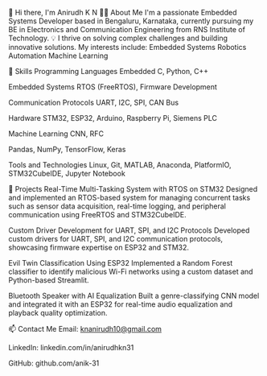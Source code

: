 👋 Hi there, I'm Anirudh K N
🧑‍💻 About Me
I'm a passionate Embedded Systems Developer based in Bengaluru, Karnataka, currently pursuing my BE in Electronics and Communication Engineering from RNS Institute of Technology.
💡 I thrive on solving complex challenges and building innovative solutions. My interests include:
Embedded Systems
Robotics
Automation
Machine Learning


🔧 Skills
Programming Languages
Embedded C, Python, C++

Embedded Systems
RTOS (FreeRTOS), Firmware Development

Communication Protocols
UART, I2C, SPI, CAN Bus

Hardware
STM32, ESP32, Arduino, Raspberry Pi, Siemens PLC

Machine Learning
CNN, RFC

Pandas, NumPy, TensorFlow, Keras

Tools and Technologies
Linux, Git, MATLAB, Anaconda, PlatformIO, STM32CubeIDE, Jupyter Notebook


📂 Projects
Real-Time Multi-Tasking System with RTOS on STM32
Designed and implemented an RTOS-based system for managing concurrent tasks such as sensor data acquisition, real-time logging, and peripheral communication using FreeRTOS and STM32CubeIDE.

Custom Driver Development for UART, SPI, and I2C Protocols
Developed custom drivers for UART, SPI, and I2C communication protocols, showcasing firmware expertise on ESP32 and STM32.

Evil Twin Classification Using ESP32
Implemented a Random Forest classifier to identify malicious Wi-Fi networks using a custom dataset and Python-based Streamlit.

Bluetooth Speaker with AI Equalization
Built a genre-classifying CNN model and integrated it with an ESP32 for real-time audio equalization and playback quality optimization.

📫 Contact Me
Email: knanirudh10@gmail.com

LinkedIn: linkedin.com/in/anirudhkn31

GitHub: github.com/anik-31
